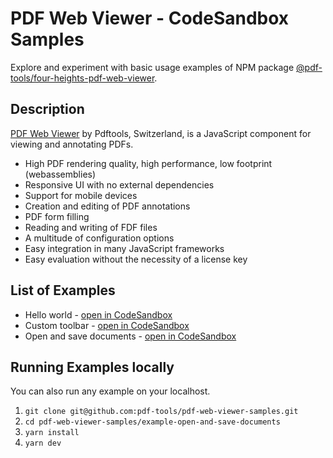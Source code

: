 # PDF Web Viewer - CodeSandbox Samples

Explore and experiment with basic usage examples of NPM package [@pdf-tools/four-heights-pdf-web-viewer](https://www.npmjs.com/package/@pdf-tools/four-heights-pdf-web-viewer).

## Description

[PDF Web Viewer](https://www.pdf-tools.com/products/viewing-printing/pdf-web-viewer/) by Pdftools, Switzerland, is a JavaScript component for viewing and annotating PDFs.

- High PDF rendering quality, high performance, low footprint (webassemblies)
- Responsive UI with no external dependencies
- Support for mobile devices
- Creation and editing of PDF annotations
- PDF form filling
- Reading and writing of FDF files
- A multitude of configuration options
- Easy integration in many JavaScript frameworks
- Easy evaluation without the necessity of a license key

## List of Examples

- Hello world - [open in CodeSandbox](https://codesandbox.io/p/sandbox/github/pdf-tools/pdf-web-viewer-samples/tree/v-4.2.0/vanilla-typescript-examples/hello-world)
- Custom toolbar - [open in CodeSandbox](https://codesandbox.io/p/sandbox/github/pdf-tools/pdf-web-viewer-samples/tree/v-4.2.0/vanilla-typescript-examples/custom-toolbar)
- Open and save documents - [open in CodeSandbox](https://codesandbox.io/p/sandbox/github/pdf-tools/pdf-web-viewer-samples/tree/v-4.2.0/vanilla-typescript-examples/open-and-save-documents)

## Running Examples locally

You can also run any example on your localhost.

1. `git clone git@github.com:pdf-tools/pdf-web-viewer-samples.git`
1. `cd pdf-web-viewer-samples/example-open-and-save-documents`
1. `yarn install`
1. `yarn dev`
